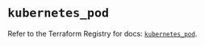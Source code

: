 # `kubernetes_pod`

Refer to the Terraform Registry for docs: [`kubernetes_pod`](https://registry.terraform.io/providers/hashicorp/kubernetes/2.25.2/docs/resources/pod).

